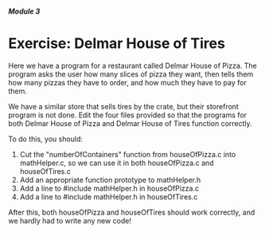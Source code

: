 ##### Module 3

# Exercise: Delmar House of Tires

Here we have a program for a restaurant called Delmar House of Pizza. The program asks the user how many slices of pizza they want, then tells them how many pizzas they have to order, and how much they have to pay for them.

We have a similar store that sells tires by the crate, but their storefront program is not done. Edit the four files provided so that the programs for both Delmar House of Pizza and Delmar House of Tires function correctly.

To do this, you should:

1. Cut the "numberOfContainers" function from houseOfPizza.c into mathHelper.c, so we can use it in both houseOfPizza.c and houseOfTires.c
2. Add an appropriate function prototype to mathHelper.h
3. Add a line to #include mathHelper.h in houseOfPizza.c
4. Add a line to #include mathHelper.h in houseOfTires.c

After this, both houseOfPizza and houseOfTires should work correctly, and we hardly had to write any new code!

